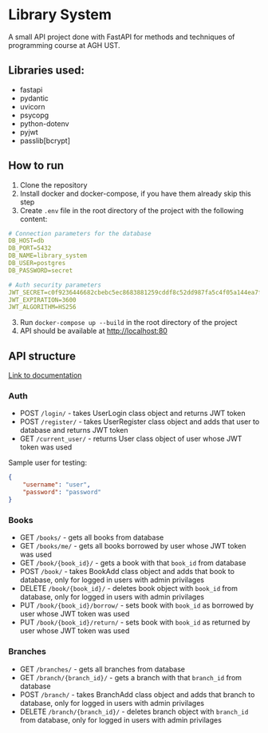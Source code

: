 # Library System
A small API project done with FastAPI for methods and techniques of programming course at AGH UST.  

## Libraries used:
- fastapi
- pydantic
- uvicorn
- psycopg
- python-dotenv
- pyjwt
- passlib[bcrypt]

## How to run
1. Clone the repository
2. Install docker and docker-compose, if you have them already skip this step
3. Create `.env` file in the root directory of the project with the following content:
```yml
# Connection parameters for the database
DB_HOST=db
DB_PORT=5432
DB_NAME=library_system
DB_USER=postgres
DB_PASSWORD=secret

# Auth security parameters
JWT_SECRET=c0f9236446682cbebc5ec8683881259cddf8c52dd987fa5c4f05a144ea7fd3ea
JWT_EXPIRATION=3600
JWT_ALGORITHM=HS256
```
3. Run `docker-compose up --build` in the root directory of the project
4. API should be available at [http://localhost:80](http://localhost:80)


## API structure

[Link to documentation](http://0.0.0.0/docs)


### Auth
- POST `/login/` - takes UserLogin class object and returns JWT token
- POST `/register/` - takes UserRegister class object and adds that user to database and returns JWT token
- GET `/current_user/` - returns User class object of user whose JWT token was used

Sample user for testing:
```json
{
    "username": "user",
    "password": "password"
}
```
  
### Books
- GET `/books/` - gets all books from database
- GET `/books/me/` - gets all books borrowed by user whose JWT token was used
- GET `/book/{book_id}/` - gets a book with that `book_id` from database
- POST `/book/` - takes BookAdd class object and adds that book to database, only for logged in users with admin privilages
- DELETE `/book/{book_id}/` - deletes book object with `book_id` from database, only for logged in users with admin privilages
- PUT `/book/{book_id}/borrow/` - sets book with `book_id` as borrowed by user whose JWT token was used
- PUT `/book/{book_id}/return/` - sets book with `book_id` as returned by user whose JWT token was used

### Branches
- GET `/branches/` - gets all branches from database
- GET `/branch/{branch_id}/` - gets a branch with that `branch_id` from database
- POST `/branch/` - takes BranchAdd class object and adds that branch to database, only for logged in users with admin privilages
- DELETE `/branch/{branch_id}/` - deletes branch object with `branch_id` from database, only for logged in users with admin privilages
